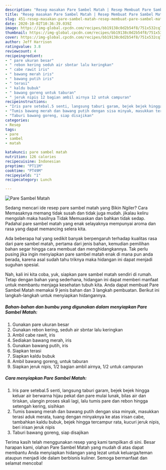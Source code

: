 ```yaml
---
description: "Resep masakan Pare Sambel Matah | Resep Membuat Pare Sambel Matah Yang Mudah Dan Praktis"
title: "Resep masakan Pare Sambel Matah | Resep Membuat Pare Sambel Matah Yang Mudah Dan Praktis"
slug: 451-resep-masakan-pare-sambel-matah-resep-membuat-pare-sambel-matah-yang-mudah-dan-praktis
date: 2020-10-02T10:36:39.039Z
image: https://img-global.cpcdn.com/recipes/bb19138c0d2b54f8/751x532cq70/pare-sambel-matah-foto-resep-utama.jpg
thumbnail: https://img-global.cpcdn.com/recipes/bb19138c0d2b54f8/751x532cq70/pare-sambel-matah-foto-resep-utama.jpg
cover: https://img-global.cpcdn.com/recipes/bb19138c0d2b54f8/751x532cq70/pare-sambel-matah-foto-resep-utama.jpg
author: Jeff Harrison
ratingvalue: 3.8
reviewcount: 4
recipeingredient:
- " pare ukuran besar"
- " rebon kering seduh air sbntar lalu keringkan"
- " cabe rawit iris"
- " bawang merah iris"
- " bawang putih iris"
- " terasi"
- " kaldu bubuk"
- " bawang goreng untuk taburan"
- " jeruk nipis 12 bagian ambil airnya 12 untuk campuran"
recipeinstructions:
- "Iris pare setebal.5 senti, langsung taburi garam, bejek bejek hingga keluar air berwarna hijau pekat dan pare mulai lunak, bilas air dan tiriskan, ulangin proses skali lagi, lalu tumis pare dan rebon hingga setengah kering, sisihkan"
- "Tumis bawang merah dan bawang putih dengan sisa minyak, masukkan terasi aduk merata, tuang dengan minyaknya ke atas irisan cabe, tambahkan kaldu bubuk, bejek hingga tercampur rata, kucuri jeruk nipis, beri irisan jeruk nipis"
- "Taburi bawang goreng, siap disajikan"
categories:
- Resep
tags:
- pare
- sambel
- matah

katakunci: pare sambel matah 
nutrition: 126 calories
recipecuisine: Indonesian
preptime: "PT11M"
cooktime: "PT49M"
recipeyield: "1"
recipecategory: Lunch

---
```



![Pare Sambel Matah](https://img-global.cpcdn.com/recipes/bb19138c0d2b54f8/751x532cq70/pare-sambel-matah-foto-resep-utama.jpg)

Sedang mencari ide resep pare sambel matah yang Bikin Ngiler? Cara Memasaknya memang tidak susah dan tidak juga mudah. jikalau keliru mengolah maka hasilnya Tidak Memuaskan dan bahkan tidak sedap. Padahal pare sambel matah yang enak selayaknya mempunyai aroma dan rasa yang dapat memancing selera kita.



Ada beberapa hal yang sedikit banyak berpengaruh terhadap kualitas rasa dari pare sambel matah, pertama dari jenis bahan, kemudian pemilihan bahan segar hingga cara membuat dan menghidangkannya. Tak perlu pusing jika ingin menyiapkan pare sambel matah enak di mana pun anda berada, karena asal sudah tahu triknya maka hidangan ini dapat menjadi suguhan spesial.


Nah, kali ini kita coba, yuk, siapkan pare sambel matah sendiri di rumah. Tetap dengan bahan yang sederhana, hidangan ini dapat memberi manfaat untuk membantu menjaga kesehatan tubuh kita. Anda dapat membuat Pare Sambel Matah memakai 9 jenis bahan dan 3 langkah pembuatan. Berikut ini langkah-langkah untuk menyiapkan hidangannya.

<!--inarticleads1-->

##### Bahan-bahan dan bumbu yang digunakan dalam menyiapkan Pare Sambel Matah:

1. Gunakan  pare ukuran besar
1. Gunakan  rebon kering, seduh air sbntar lalu keringkan
1. Ambil  cabe rawit, iris
1. Sediakan  bawang merah, iris
1. Gunakan  bawang putih, iris
1. Siapkan  terasi
1. Siapkan  kaldu bubuk
1. Ambil  bawang goreng, untuk taburan
1. Siapkan  jeruk nipis, 1/2 bagian ambil airnya, 1/2 untuk campuran




<!--inarticleads2-->

##### Cara menyiapkan Pare Sambel Matah:

1. Iris pare setebal.5 senti, langsung taburi garam, bejek bejek hingga keluar air berwarna hijau pekat dan pare mulai lunak, bilas air dan tiriskan, ulangin proses skali lagi, lalu tumis pare dan rebon hingga setengah kering, sisihkan
1. Tumis bawang merah dan bawang putih dengan sisa minyak, masukkan terasi aduk merata, tuang dengan minyaknya ke atas irisan cabe, tambahkan kaldu bubuk, bejek hingga tercampur rata, kucuri jeruk nipis, beri irisan jeruk nipis
1. Taburi bawang goreng, siap disajikan




Terima kasih telah menggunakan resep yang kami tampilkan di sini. Besar harapan kami, olahan Pare Sambel Matah yang mudah di atas dapat membantu Anda menyiapkan hidangan yang lezat untuk keluarga/teman ataupun menjadi ide dalam berbisnis kuliner. Semoga bermanfaat dan selamat mencoba!
